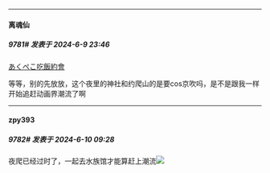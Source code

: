 ﻿
*****

####  离魂仙  
##### 9781#       发表于 2024-6-9 23:46

[あくぺこ吃飯約會](https://www.youtube.com/watch?v=9piBE38VshU)

等等，别的先放放，这个夜里的神社和约爬山的是要cos京吹吗，是不是跟我一样开始追赶动画界潮流了啊


*****

####  zpy393  
##### 9782#       发表于 2024-6-10 09:28

夜爬已经过时了，一起去水族馆才能算赶上潮流<img src="https://static.saraba1st.com/image/smiley/face2017/037.png" referrerpolicy="no-referrer">

